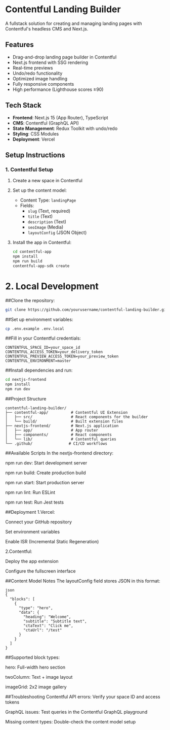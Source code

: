 # Contentful Landing Builder

A fullstack solution for creating and managing landing pages with Contentful's headless CMS and Next.js.

## Features

-  Drag-and-drop landing page builder in Contentful
-  Next.js frontend with SSG rendering
-  Real-time previews
-  Undo/redo functionality
-  Optimized image handling
-  Fully responsive components
-  High performance (Lighthouse scores ≥90)

## Tech Stack

- **Frontend**: Next.js 15 (App Router), TypeScript
- **CMS**: Contentful (GraphQL API)
- **State Management**: Redux Toolkit with undo/redo
- **Styling**: CSS Modules
- **Deployment**: Vercel

## Setup Instructions

### 1. Contentful Setup

1. Create a new space in Contentful
2. Set up the content model:
   - Content Type: `landingPage`
   - Fields:
     - `slug` (Text, required)
     - `title` (Text)
     - `description` (Text)
     - `seoImage` (Media)
     - `layoutConfig` (JSON Object)

3. Install the app in Contentful:
   ```bash
   cd contentful-app
   npm install
   npm run build
   contentful-app-sdk create
   ```

# 2. Local Development
##Clone the repository:

```bash
git clone https://github.com/yourusername/contentful-landing-builder.git
```

##Set up environment variables:

```bash
cp .env.example .env.local
```
##Fill in your Contentful credentials:

```text
CONTENTFUL_SPACE_ID=your_space_id
CONTENTFUL_ACCESS_TOKEN=your_delivery_token
CONTENTFUL_PREVIEW_ACCESS_TOKEN=your_preview_token
CONTENTFUL_ENVIRONMENT=master
```
##Install dependencies and run:

```bash
cd nextjs-frontend
npm install
npm run dev
```
##Project Structure
```text
contentful-landing-builder/
├── contentful-app/          # Contentful UI Extension
│   ├── src/                 # React components for the builder
│   └── build/               # Built extension files
├── nextjs-frontend/         # Next.js application
│   ├── app/                 # App router
│   ├── components/          # React components
│   └── lib/                 # Contentful queries
└── .github/                # CI/CD workflows
```

##Available Scripts
In the nextjs-frontend directory:

npm run dev: Start development server

npm run build: Create production build

npm run start: Start production server

npm run lint: Run ESLint

npm run test: Run Jest tests

##Deployment
1.Vercel:

Connect your GitHub repository

Set environment variables

Enable ISR (Incremental Static Regeneration)

2.Contentful:

Deploy the app extension

Configure the fullscreen interface

##Content Model Notes
The layoutConfig field stores JSON in this format:
```
json
{
  "blocks": [
    {
      "type": "hero",
      "data": {
        "heading": "Welcome",
        "subtitle": "Subtitle text",
        "ctaText": "Click me",
        "ctaUrl": "/test"
      }
    }
  ]
}
```

##Supported block types:

hero: Full-width hero section

twoColumn: Text + image layout

imageGrid: 2x2 image gallery

##Troubleshooting
Contentful API errors: Verify your space ID and access tokens

GraphQL issues: Test queries in the Contentful GraphQL playground

Missing content types: Double-check the content model setup
